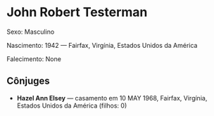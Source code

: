 # John Robert Testerman

Sexo: Masculino

Nascimento: 1942 — Fairfax, Virgínia, Estados Unidos da América

Falecimento: None

## Cônjuges
- **Hazel Ann Elsey** — casamento em 10 MAY 1968, Fairfax, Virgínia, Estados Unidos da América (filhos: 0)
